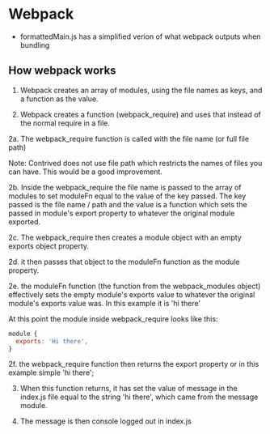 # Webpack 
 - formattedMain.js has a simplified verion of what webpack outputs when bundling

## How webpack works

1. Webpack creates an array of modules, using the file names as keys, and a function as the value.

2. Webpack creates a function (webpack_require) and uses that instead of the normal require in a file.

2a. The webpack_require function is called with the file name (or full file path)

Note: Contrived does not use file path which restricts the names of files you can have. This would be a good improvement.

2b. Inside the webpack_require the file name is passed to the array of modules to set moduleFn equal to the value of the key passed. The key passed is the file name / path and the value is a function which sets the passed in module's export property to whatever the original module exported.

2c. The webpack_require then creates a module object with an empty exports object property.

2d. it then passes that object to the moduleFn function as the module property.

2e. the moduleFn function (the function from the webpack_modules object) effectively sets the empty module's exports value to whatever the original module's exports value was. In this example it is 'hi there'

At this point the module inside webpack_require looks like this:

```js
module {
  exports: 'Hi there',
}
```

2f. the webpack_require function then returns the export property or in this example simple 'hi there';

3. When this function returns, it has set the value of message in the index.js file equal to the string 'hi there', which came from the message module.

4. The message is then console logged out in index.js


